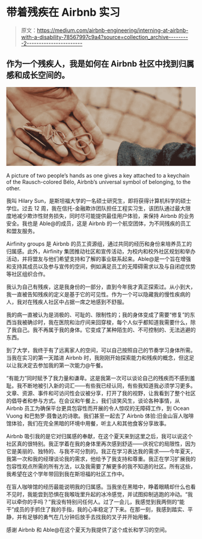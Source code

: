 # 带着残疾在 Airbnb 实习

> 原文：<https://medium.com/airbnb-engineering/interning-at-airbnb-with-a-disability-78567997c9a4?source=collection_archive---------2----------------------->

## 作为一个残疾人，我是如何在 Airbnb 社区中找到归属感和成长空间的。

![](img/97a6fd42a92d4622a16cf8f625126ca6.png)

A picture of two people’s hands as one gives a key attached to a keychain of the Rausch-colored Bélo, Airbnb’s universal symbol of belonging, to the other.

我叫 Hilary Sun，是斯坦福大学的一名硕士研究生，即将获得计算机科学的硕士学位。过去 12 周，我在信托-金融欺诈团队担任工程实习生，该团队通过最大限度地减少欺诈性财务损失，同时尽可能提供最佳用户体验，来保持 Airbnb 的业务安全。我也是 Able@的成员，这是 Airbnb 的一个航空团体，为不同残疾的员工和盟友服务。

Airfinity groups 是 Airbnb 的员工资源组，通过共同的经历和身份来培养员工的归属感。此外，Airfinity 集团推动社区和宣传活动，为校内和校外社区规划和举办活动，并将盟友与他们希望支持和了解的事业联系起来。Able@是一个旨在增强和支持其成员以及参与宣传的空间，例如满足员工的无障碍需求以及与自闭症优势等社区组织合作。

我认为自己有残疾，这是我身份的一部分，直到今年我才真正探索过。从小到大，我一直被告知残疾的定义是基于它的可见性。作为一个可以隐藏我的慢性疾病的人，我对在残疾人社区中占据一席之地感到不舒服。

我的病一直被认为是消极的、可耻的、限制性的；我的身体变成了需要“修复”的东西当我被确诊时，我在医院和治疗间来回穿梭，每个人似乎都知道我需要什么，除了我自己。我不再属于我的身体。它变成了某种陌生的、不可控制的、无法逃避的东西。

到了大学，我终于有了远离家人的空间，可以自己按照自己的节奏学习身体所需。当我在实习的第一天踏进 Airbnb 时，我刚刚开始探索能力和残疾的概念，但这足以让我决定去参加我的第一次能力@午餐。

“有能力”同时赋予了我力量和谦卑。这是我第一次可以谈论自己的残疾而不感到羞耻。我不断地被引入新的词汇——有些我已经认同，有些我知道我必须学习更多。文章、资源、事件和可访问性会议被分享，打开了我的视野，让我看到了整个社区的倡导者和参与方式。在会议和午餐上，我们谈笑风生，谈论各种事情，从 Airbnb 员工为确保平台更具包容性而开展的令人惊叹的无障碍工作，到 Ocean Vuong 和巴勃罗·聂鲁达的诗歌。我们甚至一起去了 Airbnb 体验:旧金山盲人咖啡馆体验，我们在完全黑暗的环境中用餐，听主人和其他食客分享故事。

Airbnb 吸引我的是它对归属感的奉献，在这个夏天来到这里之后，我可以说这个社区真的很特别。我正学着在我的身体里再次感到舒适——庆祝它的局限性，因为它是美丽的、独特的、与我不可分割的。我正在学习表达我的需求——今年夏天，我第一次和我的经理谈论我的需求，他给予了我支持和尊重。我正在学习扩展我的包容性观点所需的所有方法，以及我需要了解更多的我不知道的社区。所有这些，我希望在这个学年带回到我在斯坦福的社区工作中。

在盲人咖啡馆的经历最能说明我的归属感。当我坐在黑暗中，睁着眼睛却什么也看不见时，我能尝到恐惧在我喉咙里升起的冰冷感觉，并试图抑制逃跑的冲动。“我可以牵你的手吗？”我没有特别问任何人。过了一会儿，我感觉到我两侧的“能干”成员的手抓住了我的手指，我的心率稳定了下来。在那一刻，我感到踏实、平静，并有足够的勇气在几分钟后放手去找我的叉子并开始用餐。

感谢 Airbnb 和 Able@在这个夏天为我提供了这个成长和学习的空间。